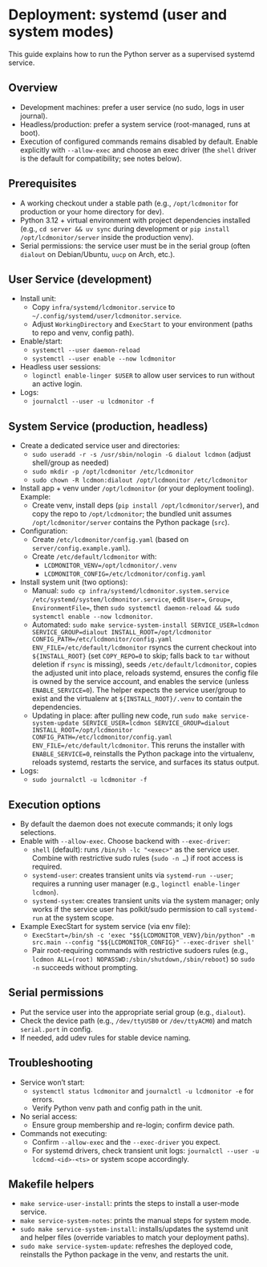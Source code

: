 # Deployment: systemd (user and system modes)

This guide explains how to run the Python server as a supervised systemd service.

## Overview

- Development machines: prefer a user service (no sudo, logs in user journal).
- Headless/production: prefer a system service (root-managed, runs at boot).
- Execution of configured commands remains disabled by default. Enable explicitly with `--allow-exec` and choose an exec driver (the `shell` driver is the default for compatibility; see notes below).

## Prerequisites

- A working checkout under a stable path (e.g., `/opt/lcdmonitor` for production or your home directory for dev).
- Python 3.12 + virtual environment with project dependencies installed (e.g., `cd server && uv sync` during development or `pip install /opt/lcdmonitor/server` inside the production venv).
- Serial permissions: the service user must be in the serial group (often `dialout` on Debian/Ubuntu, `uucp` on Arch, etc.).

## User Service (development)

- Install unit:
  - Copy `infra/systemd/lcdmonitor.service` to `~/.config/systemd/user/lcdmonitor.service`.
  - Adjust `WorkingDirectory` and `ExecStart` to your environment (paths to repo and venv, config path).
- Enable/start:
  - `systemctl --user daemon-reload`
  - `systemctl --user enable --now lcdmonitor`
- Headless user sessions:
  - `loginctl enable-linger $USER` to allow user services to run without an active login.
- Logs:
  - `journalctl --user -u lcdmonitor -f`

## System Service (production, headless)

- Create a dedicated service user and directories:
  - `sudo useradd -r -s /usr/sbin/nologin -G dialout lcdmon` (adjust shell/group as needed)
  - `sudo mkdir -p /opt/lcdmonitor /etc/lcdmonitor`
  - `sudo chown -R lcdmon:dialout /opt/lcdmonitor /etc/lcdmonitor`
- Install app + venv under `/opt/lcdmonitor` (or your deployment tooling). Example:
  - Create venv, install deps (`pip install /opt/lcdmonitor/server`), and copy the repo to `/opt/lcdmonitor`; the bundled unit assumes `/opt/lcdmonitor/server` contains the Python package (`src`).
- Configuration:
  - Create `/etc/lcdmonitor/config.yaml` (based on `server/config.example.yaml`).
  - Create `/etc/default/lcdmonitor` with:
    - `LCDMONITOR_VENV=/opt/lcdmonitor/.venv`
    - `LCDMONITOR_CONFIG=/etc/lcdmonitor/config.yaml`
- Install system unit (two options):
  - Manual: `sudo cp infra/systemd/lcdmonitor.system.service /etc/systemd/system/lcdmonitor.service`, edit `User=`, `Group=`, `EnvironmentFile=`, then `sudo systemctl daemon-reload && sudo systemctl enable --now lcdmonitor`.
  - Automated: `sudo make service-system-install SERVICE_USER=lcdmon SERVICE_GROUP=dialout INSTALL_ROOT=/opt/lcdmonitor CONFIG_PATH=/etc/lcdmonitor/config.yaml ENV_FILE=/etc/default/lcdmonitor` rsyncs the current checkout into `${INSTALL_ROOT}` (set `COPY_REPO=0` to skip; falls back to `tar` without deletion if `rsync` is missing), seeds `/etc/default/lcdmonitor`, copies the adjusted unit into place, reloads systemd, ensures the config file is owned by the service account, and enables the service (unless `ENABLE_SERVICE=0`). The helper expects the service user/group to exist and the virtualenv at `${INSTALL_ROOT}/.venv` to contain the dependencies.
  - Updating in place: after pulling new code, run `sudo make service-system-update SERVICE_USER=lcdmon SERVICE_GROUP=dialout INSTALL_ROOT=/opt/lcdmonitor CONFIG_PATH=/etc/lcdmonitor/config.yaml ENV_FILE=/etc/default/lcdmonitor`. This reruns the installer with `ENABLE_SERVICE=0`, reinstalls the Python package into the virtualenv, reloads systemd, restarts the service, and surfaces its status output.
- Logs:
  - `sudo journalctl -u lcdmonitor -f`

## Execution options

- By default the daemon does not execute commands; it only logs selections.
- Enable with `--allow-exec`. Choose backend with `--exec-driver`:
  - `shell` (default): runs `/bin/sh -lc "<exec>"` as the service user. Combine with restrictive sudo rules (`sudo -n …`) if root access is required.
  - `systemd-user`: creates transient units via `systemd-run --user`; requires a running user manager (e.g., `loginctl enable-linger lcdmon`).
  - `systemd-system`: creates transient units via the system manager; only works if the service user has polkit/sudo permission to call `systemd-run` at the system scope.
- Example ExecStart for system service (via env file):
  - `ExecStart=/bin/sh -c 'exec "$${LCDMONITOR_VENV}/bin/python" -m src.main --config "$${LCDMONITOR_CONFIG}" --exec-driver shell'`
  - Pair root-requiring commands with restrictive sudoers rules (e.g., `lcdmon ALL=(root) NOPASSWD:/sbin/shutdown,/sbin/reboot`) so `sudo -n` succeeds without prompting.

## Serial permissions

- Put the service user into the appropriate serial group (e.g., `dialout`).
- Check the device path (e.g., `/dev/ttyUSB0` or `/dev/ttyACM0`) and match `serial.port` in config.
- If needed, add udev rules for stable device naming.

## Troubleshooting

- Service won’t start:
  - `systemctl status lcdmonitor` and `journalctl -u lcdmonitor -e` for errors.
  - Verify Python venv path and config path in the unit.
- No serial access:
  - Ensure group membership and re-login; confirm device path.
- Commands not executing:
  - Confirm `--allow-exec` and the `--exec-driver` you expect.
  - For systemd drivers, check transient unit logs: `journalctl --user -u lcdcmd-<id>-<ts>` or system scope accordingly.

## Makefile helpers

- `make service-user-install`: prints the steps to install a user-mode service.
- `make service-system-notes`: prints the manual steps for system mode.
- `sudo make service-system-install`: installs/updates the systemd unit and helper files (override variables to match your deployment paths).
- `sudo make service-system-update`: refreshes the deployed code, reinstalls the Python package in the venv, and restarts the unit.
